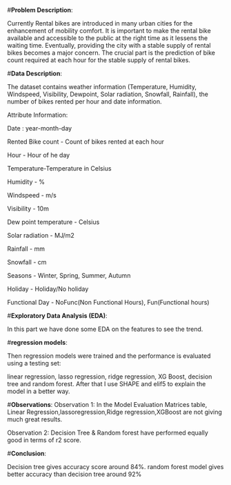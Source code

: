 #**Problem Description**:

Currently Rental bikes are introduced in many urban cities for the enhancement of mobility comfort. It is important to make the rental bike available and accessible to the public at the right time as it lessens the waiting time. Eventually, providing the city with a stable supply of rental bikes becomes a major concern. The crucial part is the prediction of bike count required at each hour for the stable supply of rental bikes.

#**Data Description**:

The dataset contains weather information (Temperature, Humidity, Windspeed, Visibility, Dewpoint, Solar radiation, Snowfall, Rainfall), the number of bikes rented per hour and date information.

Attribute Information:

Date : year-month-day

Rented Bike count - Count of bikes rented at each hour

Hour - Hour of he day

Temperature-Temperature in Celsius

Humidity - %

Windspeed - m/s

Visibility - 10m

Dew point temperature - Celsius

Solar radiation - MJ/m2

Rainfall - mm

Snowfall - cm

Seasons - Winter, Spring, Summer, Autumn

Holiday - Holiday/No holiday

Functional Day - NoFunc(Non Functional Hours), Fun(Functional hours)

#**Exploratory Data Analysis (EDA)**:

In this part we have done some EDA on the features to see the trend.

#**regression models**:

Then regression models were trained and the performance is evaluated using a testing set:

linear regression, lasso regression, ridge regression, XG Boost, decision tree and random forest. After that I use SHAPE and elif5 to explain the model in a better way.

#**Observations**:
 Observation 1: In the Model Evaluation Matrices table, Linear Regression,lassoregression,Ridge regression,XGBoost are not giving much great results.

 Observation 2: Decision Tree & Random forest  have performed equally good in terms of r2 score.

#**Conclusion**:

Decision tree gives accuracy score around 84%.
random forest model gives better accuracy than decision tree around 92%




